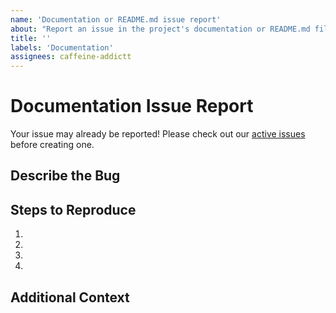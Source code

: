 ```yaml
---
name: 'Documentation or README.md issue report'
about: "Report an issue in the project's documentation or README.md file."
title: ''
labels: 'Documentation'
assignees: caffeine-addictt
---
```


# Documentation Issue Report

Your issue may already be reported!
Please check out our [active issues](https://github.com/{{REPOSITORY}}/issues) before creating one.

## Describe the Bug

<!--
A clear and concise description of the bug
-->

## Steps to Reproduce

<!--
e.g.:
1. Navigate to docs/x
2. Go to...
3. See error
-->

1.
2.
3.
4.

## Additional Context

<!--
Any other extra context or information
-->
